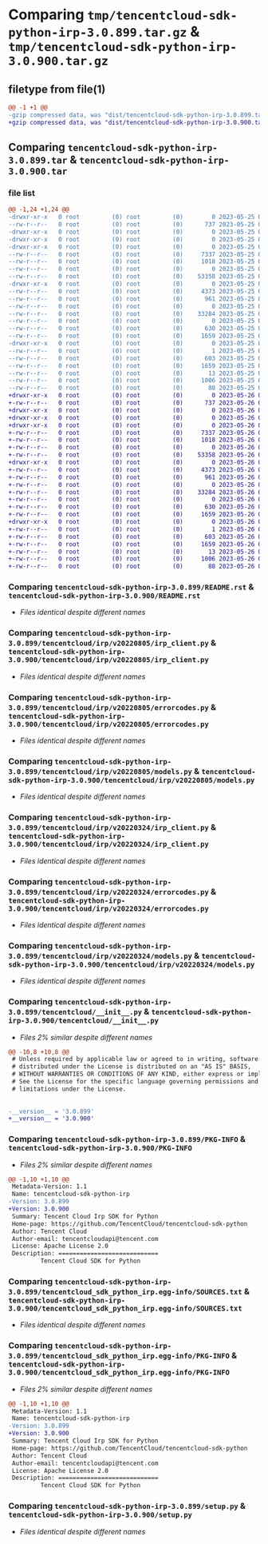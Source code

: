 # Comparing `tmp/tencentcloud-sdk-python-irp-3.0.899.tar.gz` & `tmp/tencentcloud-sdk-python-irp-3.0.900.tar.gz`

## filetype from file(1)

```diff
@@ -1 +1 @@
-gzip compressed data, was "dist/tencentcloud-sdk-python-irp-3.0.899.tar", last modified: Thu May 25 00:29:52 2023, max compression
+gzip compressed data, was "dist/tencentcloud-sdk-python-irp-3.0.900.tar", last modified: Fri May 26 02:21:48 2023, max compression
```

## Comparing `tencentcloud-sdk-python-irp-3.0.899.tar` & `tencentcloud-sdk-python-irp-3.0.900.tar`

### file list

```diff
@@ -1,24 +1,24 @@
-drwxr-xr-x   0 root         (0) root         (0)        0 2023-05-25 00:29:52.000000 tencentcloud-sdk-python-irp-3.0.899/
--rw-r--r--   0 root         (0) root         (0)      737 2023-05-25 00:29:52.000000 tencentcloud-sdk-python-irp-3.0.899/README.rst
-drwxr-xr-x   0 root         (0) root         (0)        0 2023-05-25 00:29:52.000000 tencentcloud-sdk-python-irp-3.0.899/tencentcloud/
-drwxr-xr-x   0 root         (0) root         (0)        0 2023-05-25 00:29:52.000000 tencentcloud-sdk-python-irp-3.0.899/tencentcloud/irp/
-drwxr-xr-x   0 root         (0) root         (0)        0 2023-05-25 00:29:52.000000 tencentcloud-sdk-python-irp-3.0.899/tencentcloud/irp/v20220805/
--rw-r--r--   0 root         (0) root         (0)     7337 2023-05-25 00:29:52.000000 tencentcloud-sdk-python-irp-3.0.899/tencentcloud/irp/v20220805/irp_client.py
--rw-r--r--   0 root         (0) root         (0)     1018 2023-05-25 00:29:52.000000 tencentcloud-sdk-python-irp-3.0.899/tencentcloud/irp/v20220805/errorcodes.py
--rw-r--r--   0 root         (0) root         (0)        0 2023-05-25 00:29:52.000000 tencentcloud-sdk-python-irp-3.0.899/tencentcloud/irp/v20220805/__init__.py
--rw-r--r--   0 root         (0) root         (0)    53358 2023-05-25 00:29:52.000000 tencentcloud-sdk-python-irp-3.0.899/tencentcloud/irp/v20220805/models.py
-drwxr-xr-x   0 root         (0) root         (0)        0 2023-05-25 00:29:52.000000 tencentcloud-sdk-python-irp-3.0.899/tencentcloud/irp/v20220324/
--rw-r--r--   0 root         (0) root         (0)     4373 2023-05-25 00:29:52.000000 tencentcloud-sdk-python-irp-3.0.899/tencentcloud/irp/v20220324/irp_client.py
--rw-r--r--   0 root         (0) root         (0)      961 2023-05-25 00:29:52.000000 tencentcloud-sdk-python-irp-3.0.899/tencentcloud/irp/v20220324/errorcodes.py
--rw-r--r--   0 root         (0) root         (0)        0 2023-05-25 00:29:52.000000 tencentcloud-sdk-python-irp-3.0.899/tencentcloud/irp/v20220324/__init__.py
--rw-r--r--   0 root         (0) root         (0)    33284 2023-05-25 00:29:52.000000 tencentcloud-sdk-python-irp-3.0.899/tencentcloud/irp/v20220324/models.py
--rw-r--r--   0 root         (0) root         (0)        0 2023-05-25 00:29:52.000000 tencentcloud-sdk-python-irp-3.0.899/tencentcloud/irp/__init__.py
--rw-r--r--   0 root         (0) root         (0)      630 2023-05-25 00:29:52.000000 tencentcloud-sdk-python-irp-3.0.899/tencentcloud/__init__.py
--rw-r--r--   0 root         (0) root         (0)     1659 2023-05-25 00:29:52.000000 tencentcloud-sdk-python-irp-3.0.899/PKG-INFO
-drwxr-xr-x   0 root         (0) root         (0)        0 2023-05-25 00:29:52.000000 tencentcloud-sdk-python-irp-3.0.899/tencentcloud_sdk_python_irp.egg-info/
--rw-r--r--   0 root         (0) root         (0)        1 2023-05-25 00:29:52.000000 tencentcloud-sdk-python-irp-3.0.899/tencentcloud_sdk_python_irp.egg-info/dependency_links.txt
--rw-r--r--   0 root         (0) root         (0)      603 2023-05-25 00:29:52.000000 tencentcloud-sdk-python-irp-3.0.899/tencentcloud_sdk_python_irp.egg-info/SOURCES.txt
--rw-r--r--   0 root         (0) root         (0)     1659 2023-05-25 00:29:52.000000 tencentcloud-sdk-python-irp-3.0.899/tencentcloud_sdk_python_irp.egg-info/PKG-INFO
--rw-r--r--   0 root         (0) root         (0)       13 2023-05-25 00:29:52.000000 tencentcloud-sdk-python-irp-3.0.899/tencentcloud_sdk_python_irp.egg-info/top_level.txt
--rw-r--r--   0 root         (0) root         (0)     1006 2023-05-25 00:29:52.000000 tencentcloud-sdk-python-irp-3.0.899/setup.py
--rw-r--r--   0 root         (0) root         (0)       88 2023-05-25 00:29:52.000000 tencentcloud-sdk-python-irp-3.0.899/setup.cfg
+drwxr-xr-x   0 root         (0) root         (0)        0 2023-05-26 02:21:48.000000 tencentcloud-sdk-python-irp-3.0.900/
+-rw-r--r--   0 root         (0) root         (0)      737 2023-05-26 02:21:47.000000 tencentcloud-sdk-python-irp-3.0.900/README.rst
+drwxr-xr-x   0 root         (0) root         (0)        0 2023-05-26 02:21:48.000000 tencentcloud-sdk-python-irp-3.0.900/tencentcloud/
+drwxr-xr-x   0 root         (0) root         (0)        0 2023-05-26 02:21:48.000000 tencentcloud-sdk-python-irp-3.0.900/tencentcloud/irp/
+drwxr-xr-x   0 root         (0) root         (0)        0 2023-05-26 02:21:48.000000 tencentcloud-sdk-python-irp-3.0.900/tencentcloud/irp/v20220805/
+-rw-r--r--   0 root         (0) root         (0)     7337 2023-05-26 02:21:47.000000 tencentcloud-sdk-python-irp-3.0.900/tencentcloud/irp/v20220805/irp_client.py
+-rw-r--r--   0 root         (0) root         (0)     1018 2023-05-26 02:21:47.000000 tencentcloud-sdk-python-irp-3.0.900/tencentcloud/irp/v20220805/errorcodes.py
+-rw-r--r--   0 root         (0) root         (0)        0 2023-05-26 02:21:47.000000 tencentcloud-sdk-python-irp-3.0.900/tencentcloud/irp/v20220805/__init__.py
+-rw-r--r--   0 root         (0) root         (0)    53358 2023-05-26 02:21:47.000000 tencentcloud-sdk-python-irp-3.0.900/tencentcloud/irp/v20220805/models.py
+drwxr-xr-x   0 root         (0) root         (0)        0 2023-05-26 02:21:48.000000 tencentcloud-sdk-python-irp-3.0.900/tencentcloud/irp/v20220324/
+-rw-r--r--   0 root         (0) root         (0)     4373 2023-05-26 02:21:47.000000 tencentcloud-sdk-python-irp-3.0.900/tencentcloud/irp/v20220324/irp_client.py
+-rw-r--r--   0 root         (0) root         (0)      961 2023-05-26 02:21:47.000000 tencentcloud-sdk-python-irp-3.0.900/tencentcloud/irp/v20220324/errorcodes.py
+-rw-r--r--   0 root         (0) root         (0)        0 2023-05-26 02:21:47.000000 tencentcloud-sdk-python-irp-3.0.900/tencentcloud/irp/v20220324/__init__.py
+-rw-r--r--   0 root         (0) root         (0)    33284 2023-05-26 02:21:47.000000 tencentcloud-sdk-python-irp-3.0.900/tencentcloud/irp/v20220324/models.py
+-rw-r--r--   0 root         (0) root         (0)        0 2023-05-26 02:21:47.000000 tencentcloud-sdk-python-irp-3.0.900/tencentcloud/irp/__init__.py
+-rw-r--r--   0 root         (0) root         (0)      630 2023-05-26 02:21:47.000000 tencentcloud-sdk-python-irp-3.0.900/tencentcloud/__init__.py
+-rw-r--r--   0 root         (0) root         (0)     1659 2023-05-26 02:21:48.000000 tencentcloud-sdk-python-irp-3.0.900/PKG-INFO
+drwxr-xr-x   0 root         (0) root         (0)        0 2023-05-26 02:21:48.000000 tencentcloud-sdk-python-irp-3.0.900/tencentcloud_sdk_python_irp.egg-info/
+-rw-r--r--   0 root         (0) root         (0)        1 2023-05-26 02:21:48.000000 tencentcloud-sdk-python-irp-3.0.900/tencentcloud_sdk_python_irp.egg-info/dependency_links.txt
+-rw-r--r--   0 root         (0) root         (0)      603 2023-05-26 02:21:48.000000 tencentcloud-sdk-python-irp-3.0.900/tencentcloud_sdk_python_irp.egg-info/SOURCES.txt
+-rw-r--r--   0 root         (0) root         (0)     1659 2023-05-26 02:21:48.000000 tencentcloud-sdk-python-irp-3.0.900/tencentcloud_sdk_python_irp.egg-info/PKG-INFO
+-rw-r--r--   0 root         (0) root         (0)       13 2023-05-26 02:21:48.000000 tencentcloud-sdk-python-irp-3.0.900/tencentcloud_sdk_python_irp.egg-info/top_level.txt
+-rw-r--r--   0 root         (0) root         (0)     1006 2023-05-26 02:21:47.000000 tencentcloud-sdk-python-irp-3.0.900/setup.py
+-rw-r--r--   0 root         (0) root         (0)       88 2023-05-26 02:21:48.000000 tencentcloud-sdk-python-irp-3.0.900/setup.cfg
```

### Comparing `tencentcloud-sdk-python-irp-3.0.899/README.rst` & `tencentcloud-sdk-python-irp-3.0.900/README.rst`

 * *Files identical despite different names*

### Comparing `tencentcloud-sdk-python-irp-3.0.899/tencentcloud/irp/v20220805/irp_client.py` & `tencentcloud-sdk-python-irp-3.0.900/tencentcloud/irp/v20220805/irp_client.py`

 * *Files identical despite different names*

### Comparing `tencentcloud-sdk-python-irp-3.0.899/tencentcloud/irp/v20220805/errorcodes.py` & `tencentcloud-sdk-python-irp-3.0.900/tencentcloud/irp/v20220805/errorcodes.py`

 * *Files identical despite different names*

### Comparing `tencentcloud-sdk-python-irp-3.0.899/tencentcloud/irp/v20220805/models.py` & `tencentcloud-sdk-python-irp-3.0.900/tencentcloud/irp/v20220805/models.py`

 * *Files identical despite different names*

### Comparing `tencentcloud-sdk-python-irp-3.0.899/tencentcloud/irp/v20220324/irp_client.py` & `tencentcloud-sdk-python-irp-3.0.900/tencentcloud/irp/v20220324/irp_client.py`

 * *Files identical despite different names*

### Comparing `tencentcloud-sdk-python-irp-3.0.899/tencentcloud/irp/v20220324/errorcodes.py` & `tencentcloud-sdk-python-irp-3.0.900/tencentcloud/irp/v20220324/errorcodes.py`

 * *Files identical despite different names*

### Comparing `tencentcloud-sdk-python-irp-3.0.899/tencentcloud/irp/v20220324/models.py` & `tencentcloud-sdk-python-irp-3.0.900/tencentcloud/irp/v20220324/models.py`

 * *Files identical despite different names*

### Comparing `tencentcloud-sdk-python-irp-3.0.899/tencentcloud/__init__.py` & `tencentcloud-sdk-python-irp-3.0.900/tencentcloud/__init__.py`

 * *Files 2% similar despite different names*

```diff
@@ -10,8 +10,8 @@
 # Unless required by applicable law or agreed to in writing, software
 # distributed under the License is distributed on an "AS IS" BASIS,
 # WITHOUT WARRANTIES OR CONDITIONS OF ANY KIND, either express or implied.
 # See the License for the specific language governing permissions and
 # limitations under the License.
 
 
-__version__ = '3.0.899'
+__version__ = '3.0.900'
```

### Comparing `tencentcloud-sdk-python-irp-3.0.899/PKG-INFO` & `tencentcloud-sdk-python-irp-3.0.900/PKG-INFO`

 * *Files 2% similar despite different names*

```diff
@@ -1,10 +1,10 @@
 Metadata-Version: 1.1
 Name: tencentcloud-sdk-python-irp
-Version: 3.0.899
+Version: 3.0.900
 Summary: Tencent Cloud Irp SDK for Python
 Home-page: https://github.com/TencentCloud/tencentcloud-sdk-python
 Author: Tencent Cloud
 Author-email: tencentcloudapi@tencent.com
 License: Apache License 2.0
 Description: ============================
         Tencent Cloud SDK for Python
```

### Comparing `tencentcloud-sdk-python-irp-3.0.899/tencentcloud_sdk_python_irp.egg-info/SOURCES.txt` & `tencentcloud-sdk-python-irp-3.0.900/tencentcloud_sdk_python_irp.egg-info/SOURCES.txt`

 * *Files identical despite different names*

### Comparing `tencentcloud-sdk-python-irp-3.0.899/tencentcloud_sdk_python_irp.egg-info/PKG-INFO` & `tencentcloud-sdk-python-irp-3.0.900/tencentcloud_sdk_python_irp.egg-info/PKG-INFO`

 * *Files 2% similar despite different names*

```diff
@@ -1,10 +1,10 @@
 Metadata-Version: 1.1
 Name: tencentcloud-sdk-python-irp
-Version: 3.0.899
+Version: 3.0.900
 Summary: Tencent Cloud Irp SDK for Python
 Home-page: https://github.com/TencentCloud/tencentcloud-sdk-python
 Author: Tencent Cloud
 Author-email: tencentcloudapi@tencent.com
 License: Apache License 2.0
 Description: ============================
         Tencent Cloud SDK for Python
```

### Comparing `tencentcloud-sdk-python-irp-3.0.899/setup.py` & `tencentcloud-sdk-python-irp-3.0.900/setup.py`

 * *Files identical despite different names*


